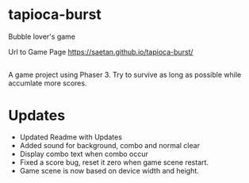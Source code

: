 # tapioca-burst
Bubble lover's game

Url to Game Page
https://saetan.github.io/tapioca-burst/

##
A game project using Phaser 3.
Try to survive as long as possible while accumlate more scores.

# Updates

- Updated Readme with Updates
- Added sound for background, combo and normal clear
- Display combo text when combo occur
- Fixed a score bug, reset it zero when game scene restart.
- Game scene is now based on device width and height.
